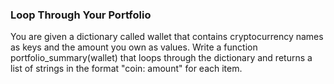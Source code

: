 ### Loop Through Your Portfolio

You are given a dictionary called wallet that contains cryptocurrency names as keys and the amount you own as values. Write a function portfolio_summary(wallet) that loops through the dictionary and returns a list of strings in the format "coin: amount" for each item.
